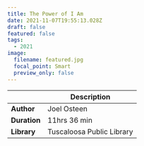 ```yaml
---
title: The Power of I Am
date: 2021-11-07T19:55:13.028Z
draft: false
featured: false
tags:
  - 2021
image:
  filename: featured.jpg
  focal_point: Smart
  preview_only: false
---
```




|             | Description     |
| ----------- | --------------- |
| **Author**      | Joel Osteen    |
| **Duration**    | 11hrs 36 min      |
| **Library**     | Tuscaloosa Public Library |
